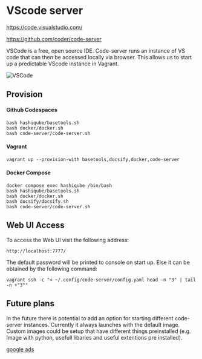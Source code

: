 # VScode server
https://code.visualstudio.com/

https://github.com/coder/code-server

VSCode is a free, open source IDE. Code-server runs an instance of VS code that can then be accessed locally via browser. This allows us to start up a predictable VScode instance in Vagrant. 

![VSCode](images/vscode.png?raw=true "VSCode")

## Provision

<!-- tabs:start -->
#### **Github Codespaces**

```
bash hashiqube/basetools.sh
bash docker/docker.sh
bash code-server/code-server.sh
```

#### **Vagrant**

```
vagrant up --provision-with basetools,docsify,docker,code-server
```

#### **Docker Compose**

```
docker compose exec hashiqube /bin/bash
bash hashiqube/basetools.sh
bash docker/docker.sh
bash docsify/docsify.sh
bash code-server/code-server.sh
```
<!-- tabs:end -->

## Web UI Access

To access the Web UI visit the following address:
```
http://localhost:7777/
```

The default password will be printed to console on start up. Else it can be obtained by the following command:
```
vagrant ssh -c "< ~/.config/code-server/config.yaml head -n "3" | tail -n +"3""
```

## Future plans

In the future there is potential to add an option for starting different code-server instances. Currently it always launches with the default image. Custom images could be setup that have different things preinstalled (e.g. Image with python, usefull libaries and useful extentions pre installed). 

[google ads](../googleads.html ':include :type=iframe width=100% height=300px')